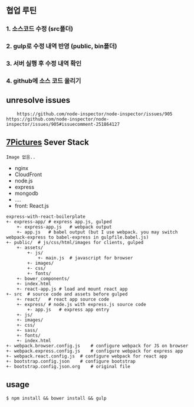 ## 협업 루틴
### 1. 소스코드 수정 (src폴더)


### 2. gulp로 수정 내역 반영 (public, bin폴더)

### 3. 서버 실행 후 수정 내역 확인

### 4. github에 소스 코드 올리기

## unresolve issues
```
	https://github.com/node-inspector/node-inspector/issues/905 https://github.com/node-inspector/node-inspector/issues/905#issuecomment-251864127
```

## [7Pictures](https://7pictures.co.kr) Sever Stack
	Image 없음..
 - nginx
 - CloudFront
 - node.js
 - express
 - mongodb
 - ....
 - front: React.js





```
express-with-react-boilerplate
+- express-app/	# express app.js, gulped
	+- express-app.js	# webpack output
	+- app.js	# babel output (but I use webpack. you may switch webpack-express to babel-express in gulpfile.babel.js)
+- public/	# js/css/html/images for clients, gulped
	+- assets/
		+- js/
			+- main.js	# javascript for browser
		+- images/
		+- css/
		+- fonts/
	+- bower_components/
	+- index.html
	+- react-app.js	# load and mount react app
+- src	# source code and assets before gulped
	+- react/	# react app source code
	+- express/	# node.js with express.js source code
		+- app.js	# express app entry
	+- js/
	+- images/
	+- css/
	+- sass/
	+- fonts/
	+- index.html
+- webpack.browser.config.js	# configure webpack for JS on browser
+- webpack.express.config.js	# configure webpack for express app
+- webpack.react.config.js	# configure webpack for react app
+- bootstrap.config.json	# configure bootstrap
+- bootstrap.config.json.org	# original file
```
## usage
```
$ npm install && bower install && gulp
```
